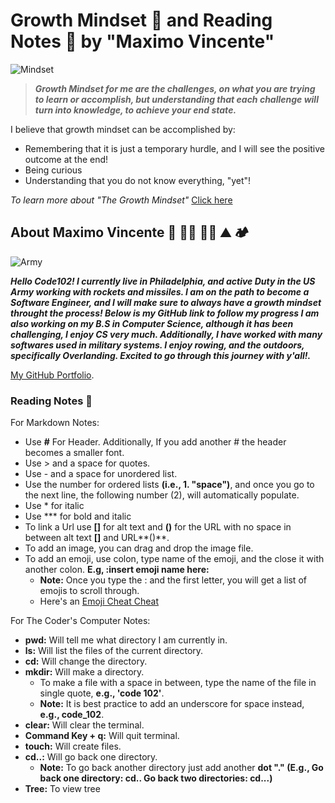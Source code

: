 # Growth Mindset 🧠 and Reading Notes 📖  by "Maximo Vincente"

![Mindset](https://user-images.githubusercontent.com/103771906/182227987-20cfba6c-b11a-467b-82b5-7864a624e54c.jpeg)

> ***Growth Mindset for me are the challenges, on what you are trying to learn or accomplish, but understanding that each challenge will turn into knowledge, to achieve your end state.*** 

I believe that growth mindset can be accomplished by:

- Remembering that it is just a temporary hurdle, and I will see the positive outcome at the end!
- Being curious
- Understanding that you do not know everything, "yet"!

*To learn more about "The Growth Mindset"* [Click here](https://codefellows.github.io/common_curriculum/career_coaching/common/professional-competencies) 




## About Maximo Vincente 🚀 👨‍💻 🚣‍♂️ ⛰️ 🏕️
![Army](https://user-images.githubusercontent.com/103771906/182265368-b468a297-35e7-43de-800a-8a25b149c09a.jpg)


***Hello Code102! I currently live in Philadelphia, and active Duty in the US Army working with rockets and missiles. I am on the path to become a Software Engineer, and I will make sure to always have a growth mindset throught the process! Below is my GitHub link to follow my progress I am also working on my B.S in Computer Science, although it has been challenging, I enjoy CS very much. Additionally, I have worked with many softwares used in military systems. I enjoy rowing, and the outdoors, specifically Overlanding. Excited to go through this journey with y'all!.***

[My GitHub Portfolio](https://github.com/MaximoVincente/).


### Reading Notes 📖

For Markdown Notes:

- Use **#** For Header. Additionally, If you add another # the header becomes a smaller font.
- Use > and a space for quotes.
- Use - and a space for unordered list.
- Use the number for ordered lists **(i.e., 1. "space")**, and once you go to the next line, the following number (2), will automatically populate. 
- Use * for italic
- Use *** for bold and italic
- To link a Url use **[]** for alt text and **()** for the URL with no space in between alt text **[]** and URL**()**.
- To add an image, you can drag and drop the image file. 
- To add an emoji, use colon, type name of the emoji, and the close it with another colon. **E.g, :insert emoji name here:**
   - **Note:** Once you type the : and the first letter, you will get a list of emojis to scroll through. 
   - Here's an [Emoji Cheat Cheat](https://github.com/ikatyang/emoji-cheat-sheet/blob/master/README.md)

For The Coder's Computer Notes:

- **pwd:** Will tell me what directory I am currently in.
- **ls:** Will list the files of the current directory.
- **cd:** Will change the directory.
- **mkdir:** Will make a directory.
   - To make a file with a space in between, type the name of the file in single quote, **e.g., 'code 102'**.
   - **Note:** It is best practice to add an underscore for space instead, **e.g., code_102**. 
- **clear:** Will clear the terminal.
- **Command Key + q:** Will quit terminal.
- **touch:** Will create files.
- **cd..:** Will go back one directory.
   - **Note:** To go back another directory just add another **dot "."  (E.g., Go back one directory: cd.. Go back two directories: cd...)**
- **Tree:** To view tree 


